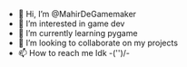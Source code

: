 - 👋 Hi, I’m @MahirDeGamemaker
- 👀 I’m interested in game dev
- 🌱 I’m currently learning pygame
- 💞️ I’m looking to collaborate on my projects
- 📫 How to reach me Idk -\('')/-

<!---
MahirDeGamemaker/MahirDeGamemaker is a ✨ special ✨ repository because its `README.md` (this file) appears on your GitHub profile.
You can click the Preview link to take a look at your changes.
--->
